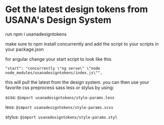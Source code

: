 # Get the latest design tokens from USANA's Design System

run npm i usanadesigntokens

make sure to npm install concurrently and add the script to your scripts in your package.json

for angular change your start script to look like this

`"start": "concurrently \"ng serve\" \"node node_modules/usanadesigntokens/index.js\"",`
  
this will pull the latest from the design system.
you can then use your favorite css preprocess sass less or stylus
by using:
 
 scss: `@import usanadesigntokens/style-params.less`
 
 less: `@import usanadesigntokens/style-params.scss`
 
 stylus: `@import usanadesigntokens/style-params.styl`
 
  
  
  